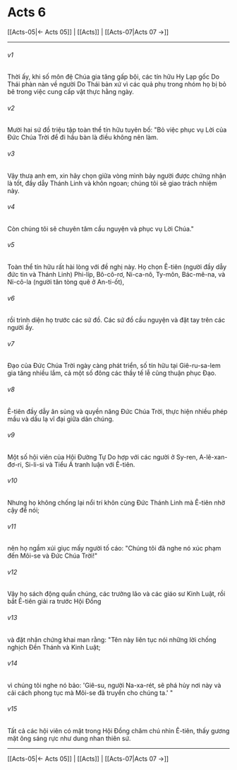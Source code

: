 # Acts 6

[[Acts-05|← Acts 05]] | [[Acts]] | [[Acts-07|Acts 07 →]]
***



###### v1 
Thời ấy, khi số môn đệ Chúa gia tăng gấp bội, các tín hữu Hy Lạp gốc Do Thái phàn nàn về người Do Thái bản xứ vì các quả phụ trong nhóm họ bị bỏ bê trong việc cung cấp vật thực hằng ngày. 

###### v2 
Mười hai sứ đồ triệu tập toàn thể tín hữu tuyên bố: "Bỏ việc phục vụ Lời của Đức Chúa Trời để đi hầu bàn là điều không nên làm. 

###### v3 
Vậy thưa anh em, xin hãy chọn giữa vòng mình bảy người được chứng nhận là tốt, đầy dẫy Thánh Linh và khôn ngoan; chúng tôi sẽ giao trách nhiệm này. 

###### v4 
Còn chúng tôi sẽ chuyên tâm cầu nguyện và phục vụ Lời Chúa." 

###### v5 
Toàn thể tín hữu rất hài lòng với đề nghị này. Họ chọn Ê-tiên (người đầy dẫy đức tin và Thánh Linh) Phi-líp, Bô-cô-rơ, Ni-ca-nô, Ty-môn, Bác-mê-na, và Ni-cô-la (người tân tòng quê ở An-ti-ốt), 

###### v6 
rồi trình diện họ trước các sứ đồ. Các sứ đồ cầu nguyện và đặt tay trên các người ấy. 

###### v7 
Đạo của Đức Chúa Trời ngày càng phát triển, số tín hữu tại Giê-ru-sa-lem gia tăng nhiều lắm, cả một số đông các thầy tế lễ cũng thuận phục Đạo. 

###### v8 
Ê-tiên đầy dẫy ân sủng và quyền năng Đức Chúa Trời, thực hiện nhiều phép mầu và dấu lạ vĩ đại giữa dân chúng. 

###### v9 
Một số hội viên của Hội Đường Tự Do hợp với các người ở Sy-ren, A-lê-xan-đơ-ri, Si-li-si và Tiểu Á tranh luận với Ê-tiên. 

###### v10 
Nhưng họ không chống lại nổi trí khôn cùng Đức Thánh Linh mà Ê-tiên nhờ cậy để nói; 

###### v11 
nên họ ngầm xúi giục mấy người tố cáo: "Chúng tôi đã nghe nó xúc phạm đến Môi-se và Đức Chúa Trời!" 

###### v12 
Vậy họ sách động quần chúng, các trưởng lão và các giáo sư Kinh Luật, rồi bắt Ê-tiên giải ra trước Hội Đồng 

###### v13 
và đặt nhân chứng khai man rằng: "Tên này liên tục nói những lời chống nghịch Đền Thánh và Kinh Luật; 

###### v14 
vì chúng tôi nghe nó bảo: 'Giê-su, người Na-xa-rét, sẽ phá hủy nơi này và cải cách phong tục mà Môi-se đã truyền cho chúng ta.' " 

###### v15 
Tất cả các hội viên có mặt trong Hội Đồng chăm chú nhìn Ê-tiên, thấy gương mặt ông sáng rực như dung nhan thiên sứ.

***
[[Acts-05|← Acts 05]] | [[Acts]] | [[Acts-07|Acts 07 →]]
